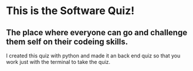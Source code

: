 # This is the Software Quiz!
## The place where everyone can go and challenge them self on their codeing skills.

I created this quiz with python and made it an back end quiz so that you work just with the terminal to take the quiz.
